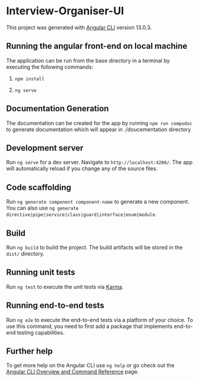 # Interview-Organiser-UI

This project was generated with [Angular CLI](https://github.com/angular/angular-cli) version 13.0.3.

## Running the angular front-end on local machine

The application can be run from the base directory in a terminal by executing the following commands:

1. `npm install`

2. `ng serve`

## Documentation Generation

The documentation can be created for the app by running `npm run compodoc` to generate documentation which will appear
in ./doucementation directory

## Development server

Run `ng serve` for a dev server. Navigate to `http://localhost:4200/`. The app will automatically reload if you change any of the source files.

## Code scaffolding

Run `ng generate component component-name` to generate a new component. You can also use `ng generate directive|pipe|service|class|guard|interface|enum|module`.

## Build

Run `ng build` to build the project. The build artifacts will be stored in the `dist/` directory.

## Running unit tests

Run `ng test` to execute the unit tests via [Karma](https://karma-runner.github.io).

## Running end-to-end tests

Run `ng e2e` to execute the end-to-end tests via a platform of your choice. To use this command, you need to first add a package that implements end-to-end testing capabilities.


## Further help

To get more help on the Angular CLI use `ng help` or go check out the [Angular CLI Overview and Command Reference](https://angular.io/cli) page.
